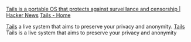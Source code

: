
[Tails is a portable OS that protects against surveillance and censorship | Hacker News](https://news.ycombinator.com/item?id=37509560)
[Tails - Home](https://tails.net/)

[Tails](https://tails.boum.org)
a live system that aims to preserve your privacy and anonymity.
[Tails](https://tails.boum.org/index.en.html)
Tails is a live system that aims to preserve your privacy and anonymity
